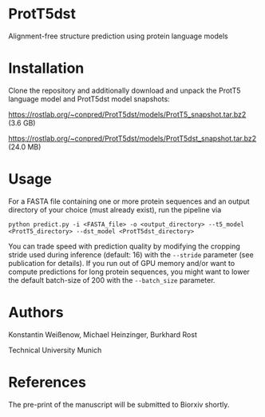 # ProtT5dst
Alignment-free structure prediction using protein language models

# Installation

Clone the repository and additionally download and unpack the ProtT5 language model and ProtT5dst model snapshots:

https://rostlab.org/~conpred/ProtT5dst/models/ProtT5_snapshot.tar.bz2 (3.6 GB)

https://rostlab.org/~conpred/ProtT5dst/models/ProtT5dst_snapshot.tar.bz2 (24.0 MB)

# Usage

For a FASTA file containing one or more protein sequences and an output directory of your choice (must already exist), run the pipeline via

`python predict.py -i <FASTA_file> -o <output_directory> --t5_model <ProtT5_directory> --dst_model <ProtT5dst_directory>`

You can trade speed with prediction quality by modifying the cropping stride used during inference (default: 16) with the `--stride` parameter (see publication for details).
If you run out of GPU memory and/or want to compute predictions for long protein sequences, you might want to lower the default batch-size of 200 with the `--batch_size` parameter.

# Authors
Konstantin Weißenow, Michael Heinzinger, Burkhard Rost

Technical University Munich

# References

The pre-print of the manuscript will be submitted to Biorxiv shortly.
